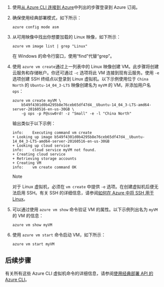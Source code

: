 <!-- need to be verified -->

1. 使用[从 Azure CLI 连接到 Azure](../articles/xplat-cli-connect.md)中列出的步骤登录到 Azure 订阅。

2. 确保使用经典部署模式，如下所示：

    ```
    azure config mode asm
    ```

3. 从可用映像中找出你想要加载的 Linux 映像，如下所示：

    ```
    azure vm image list | grep "Linux"
    ```

    在 Windows 的命令行窗口，使用“find”代替“grep”。

4. 使用 `azure vm create`通过上一列表中的 Linux 映像创建 VM。此步骤将创建云服务和存储帐户。你还可通过 `-c` 选项将此 VM 连接到现有云服务。使用 `-e` 选项创建 SSH 终结点以登录到 Linux 虚拟机。以下示例使用位于 `China North` 的 `Ubuntu-14_04_3-LTS` 映像创建名为 `myVM` 的 VM，并添加用户名 `ops`：

    ```
    azure vm create myVM \
        b549f4301d0b4295b8e76ceb65df47d4__Ubuntu-14_04_3-LTS-amd64-server-20160516-en-us-30GB \
        -g ops -p P@ssw0rd! -z "Small" -e -l "China North"
    ```

    输出类似于以下示例：

    ```
    info:    Executing command vm create
    + Looking up image b549f4301d0b4295b8e76ceb65df47d4__Ubuntu-14_04_3-LTS-amd64-server-20160516-en-us-30GB
    + Looking up cloud service
    info:    cloud service myVM not found.
    + Creating cloud service
    + Retrieving storage accounts
    + Creating VM
    info:    vm create command OK
    ```

    > [!NOTE]
    对于 Linux 虚拟机，必须在 `vm create` 中提供 `-e` 选项。在创建虚拟机后便无法启用 SSH。有关 SSH 的详细信息，请参阅[如何在 Azure 中将 SSH 用于 Linux](../articles/virtual-machines/virtual-machines-linux-mac-create-ssh-keys.md)。

5. 可以通过使用 `azure vm show` 命令验证 VM 的属性。以下示例列出名为 `myVM` 的 VM 的信息：

    ```
    azure vm show myVM
    ```

6. 使用 `azure vm start` 命令启动 VM，如下所示：

    ```
    azure vm start myVM
    ```

## 后续步骤
有关所有这些 Azure CLI 虚拟机命令的详细信息，请参阅[使用经典部署 API 的 Azure CLI](../articles/virtual-machines-command-line-tools.md)。

<!---HONumber=Mooncake_1212_2016-->